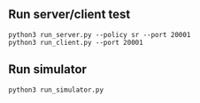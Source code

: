 ## Run server/client test
```
python3 run_server.py --policy sr --port 20001
python3 run_client.py --port 20001
```

## Run simulator
```
python3 run_simulator.py
```

